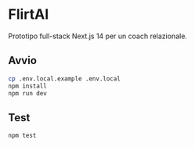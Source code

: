 # FlirtAI

Prototipo full-stack Next.js 14 per un coach relazionale.

## Avvio

```bash
cp .env.local.example .env.local
npm install
npm run dev
```

## Test

```bash
npm test
```
